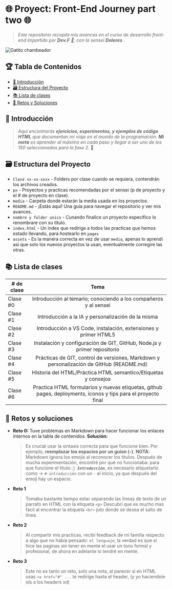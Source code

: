 # 🌐 Proyect: Front-End Journey part two 🌐

<!--- Es una buena practica comentar, pero markdown es bastante "straight forward" no? -->

> _Este repositorio recopila mis avances en el curso de desarrollo front-end impartido por **Dev.F** 🚀, con la sensei **Dolores** ._

![Gatito chambeador](https://media.tenor.com/yp_aFUgHMx8AAAAM/nakanoart-nakanodrawing.gif)

## 🏆 Tabla de Contenidos

- [🎉 Introducción](#-introducción)
- [🗃️ Estructura del Proyecto](#-estructura-del-proyecto)
- [📚 Lista de clases](#-lista-de-clases)
- [📂 Retos y Soluciones](#-retos-y-soluciones)

## 🎉 Introducción

> _Aquí encontrarás **ejercicios, experimentos, y ejemplos de código HTML** que documentan mi viaje en el mundo de la programación. **Mi meta** es aprender al máximo en cada paso y llegar a ser uno de los 150 seleccionados para la fase 2._ 🚀

## 🗃️ Estructura del Proyecto

- `Clase xx-xx-xxxx` - Folders por clase cuando se requiera, contendrán los archivos creados.
- `px` - Proyectos y practicas recomendadas por el sensei (p de proyecto y el # de proyecto en clase).
- `media` - Carpeta donde estarán la media usada en los proyectos.
- `README.md` - ¡Estás aquí! Una guía para navegar el repositorio y ver mis avances.
- `nombre y folder unico` - Cunando finalice un proyecto especifico lo renombrare con su titulo.
- `index.html` - Un index que redirige a todos las practicas que hemos estado llevando, para hostearlo en `pages`
- `assets` - Es la manera correcta en vez de usar `media`, apenas lo aprendí asi que solo los nuevos proyectos la usan, eventualmente corregire las otras.

## 📚 Lista de clases

| # de clase |                                                     Tema                                                      |
| ---------- | :-----------------------------------------------------------------------------------------------------------: |
| Clase #0   |                       Introducción al temario; conociendo a los compañeros y al sensei                        |
| Clase #1   |                              Introducción a la IA y personalización de la misma                               |
| Clase #2   |                        Introducción a VS Code, instalación, extensiones y primer HTML5                        |
| Clase #3   |                   Instalación y configuración de GIT, GitHub, Node.js y primer repositorio                    |
| Clase #4   |           Prácticas de GIT, control de versiones, Markdown y personalización de GitHub (README.md)            |
| Clase #5   |                        Historia del HTML/Práctica HTML semantico/Etiquetas y consejos                         |
| Clase #6   | Practica HTML formularios y nuevas etiquetas, github pages, deployments, iconos y tips para el proyecto final |

## 📂 Retos y soluciones

- **Reto 0:** Tuve problemas en Markdown para hacer funcionar los enlaces internos en la tabla de contenidos.
  **Solución:**
  > Es crucial usar la sintaxis correcta para que funcione bien. Por ejemplo, **reemplazar los espacios por un guion (-)**.
  > **NOTA:** Markdown ignora los emojis al reconocer los títulos. Después de mucha experimentación, encontré por qué no funcionaba: para que funcione el titulo: _**`🎉 Introducción`**_, es necesario etiquetarlo como -> `#-introducción` con un `-` al inicio, ya que después del emoji hay un espacio.
- **Reto 1**
  > Tomaba bastante tiempo estar separando las lineas de texto de un parrafo en HTML con la etiqueta `<p>`
  > Descubri que es mucho mas facil al encontrar la etiqueta `<br>` juto donde se desea el salto de linea.
- **Reto 2**
  > Al compartir mis practicas, recibí feedback de mi familia respecto a algo que no había pensado: `el lenguaje`, la verdad es que si hice las paginas sin tener en mente el usar un tono formal y profesional, de ahora en adelante lo tendré en mente.
- **Reto 3**
  > Este no es tanto un reto, solo una nota, al parecer si en HTML usas `<a href="#" ...` te redirige hasta el header, (y yo haciendole ids a los headers xd)
